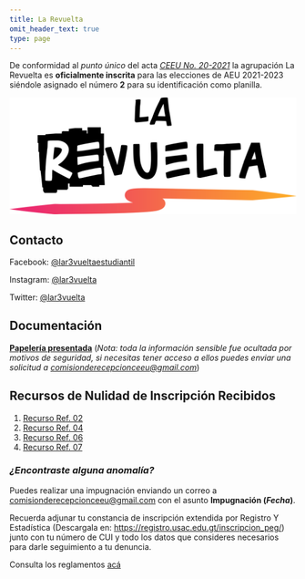 ```yaml
---
title: La Revuelta
omit_header_text: true
type: page
---
```


De conformidad al *punto único* del acta *[CEEU No. 20-2021](/actas/20/)* la agrupación La Revuelta es **oficialmente inscrita** para las elecciones de AEU 2021-2023 siéndole asignado el número **2** para su identificación como planilla.

![](/img/logos/la-revuelta.png)

## Contacto

Facebook: [@lar3vueltaestudiantil](https://www.facebook.com/lar3vueltaestudiantil)

Instagram: [@lar3vuelta](https://instagram.com/lar3vuelta)

Twitter: [@lar3vuelta](https://twitter.com/lar3vuelta)

## Documentación

**[Papelería presentada](https://drive.google.com/drive/folders/1PBVPm0YOj6MCnZMQXbT_9UBfXiwbEcv2?usp=sharing)** (*Nota: toda la información sensible fue ocultada por motivos de seguridad, si necesitas tener acceso a ellos puedes enviar una solicitud a comisionderecepcionceeu@gmail.com*)

## Recursos de Nulidad de Inscripción Recibidos

1. [Recurso Ref. 02](/recursos-nulidad/02/)
1. [Recurso Ref. 04](/recursos-nulidad/04/)
1. [Recurso Ref. 06](/recursos-nulidad/06/)
1. [Recurso Ref. 07](/recursos-nulidad/07/)

### *¿Encontraste alguna anomalía?*

Puedes realizar una impugnación enviando un correo a [comisionderecepcionceeu@gmail.com](mailto:comisionderecepcionceeu@gmail.com) con el asunto **Impugnación (*Fecha*)**.

Recuerda adjunar tu constancia de inscripción extendida por Registro Y Estadística (Descargala en: https://registro.usac.edu.gt/inscripcion_peg/) junto con tu número de CUI y todo los datos que consideres necesarios para darle seguimiento a tu denuncia.

Consulta los reglamentos [acá](/reglamentos)